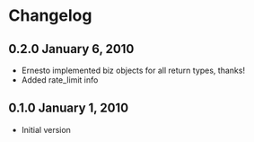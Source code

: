 # Changelog

## 0.2.0 January 6, 2010

* Ernesto implemented biz objects for all return types, thanks!
* Added rate_limit info

## 0.1.0 January 1, 2010

* Initial version